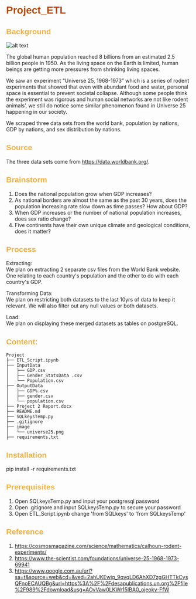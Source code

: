 # <span style='font-family:Helvetica;color:#BA4A00 '>Project_ETL


## <span style='font-family:Helvetica;color:#F5B041 '>Background

![alt text](https://github.com/LynHJ/Project_ETL/blob/397aa1a08d8a5aae5e0d5d10564c43c164e4c4d6/image/universe25.png)

The global human population reached 8 billions from an estimated 2.5 billion people in 1950. As the living space on the Earth is limited, human beings are getting more pressures from shrinking living spaces. 

We saw an experiment “Universe 25, 1968-1973” which is a series of rodent experiments that showed that even with abundant food and water, personal space is essential to prevent societal collapse. Although some people think the experiment was rigorous and human social networks are not like rodent animals’, we still do notice some similar phenomenon found in Universe 25 happening in our society.

We scraped three data sets from the world bank, population by nations, GDP by nations, and sex distribution by nations.


## <span style='font-family:Helvetica;color:#F5B041 '>Source

The three data sets come from https://data.worldbank.org/. 

## <span style='font-family:Helvetica;color:#F5B041 '>Brainstorm

1. Does the national population grow when GDP increases?  
2. As national borders are almost the same as the past 30 years, does the population increasing rate slow down as time passes? How about GDP?  
3. When GDP increases or the number of national population increases, does sex ratio change?  
4. Five continents have their own unique climate and geological conditions, does it matter?  



## <span style='font-family:Helvetica;color:#F5B041 '>Process

Extracting:  
We plan on extracting 2 separate csv files from the World Bank website. One relating to each country's population and the other to do with each country's GDP.  

Transforming Data:  
We plan on restricting both datasets to the last 10yrs of data to keep it relevant. We will also filter out any null values or both datasets.  

Load:  
We plan on displaying these merged datasets as tables on postgreSQL.   



## <span style='font-family:Helvetica;color:#F5B041 '>Content:

```
Project  
├── ETL_Script.ipynb
├── InputData
│   ├── GDP.csv
│   ├── Gender_StatsData .csv
│   └── Population.csv
├── OutputData
│   ├── GDP%.csv
│   ├── gender.csv
│   └── population.csv
├── Project 2 Report.docx
├── README.md
├── SQLkeysTemp.py
├── .gitignore
├── image
│   └── universe25.png
├── requirements.txt

```

## <span style='font-family:Helvetica;color:#F5B041 '>Installation

pip install -r requirements.txt  

## <span style='font-family:Helvetica;color:#F5B041 '>Prerequisites

1. Open SQLkeysTemp.py and input your postgresql password  
2. Open .gitignore and input SQLkeysTemp.py to secure your password  
3. Open ETL_Script.ipynb change 'from SQLkeys' to 'from SQLkeysTemp'  

## <span style='font-family:Helvetica;color:#F5B041 '>Reference

1. https://cosmosmagazine.com/science/mathematics/calhoun-rodent-experiments/  
2. https://www.the-scientist.com/foundations/universe-25-1968-1973-69941  
3. https://www.google.com.au/url?sa=t&source=web&cd=&ved=2ahUKEwjg_9qvqLD6AhXD7zgGHTTkCysQFnoECAUQBg&url=https%3A%2F%2Fdesapublications.un.org%2Ffile%2F989%2Fdownload&usg=AOvVaw0LKWr15IBA0_ojeoky-FfW  

